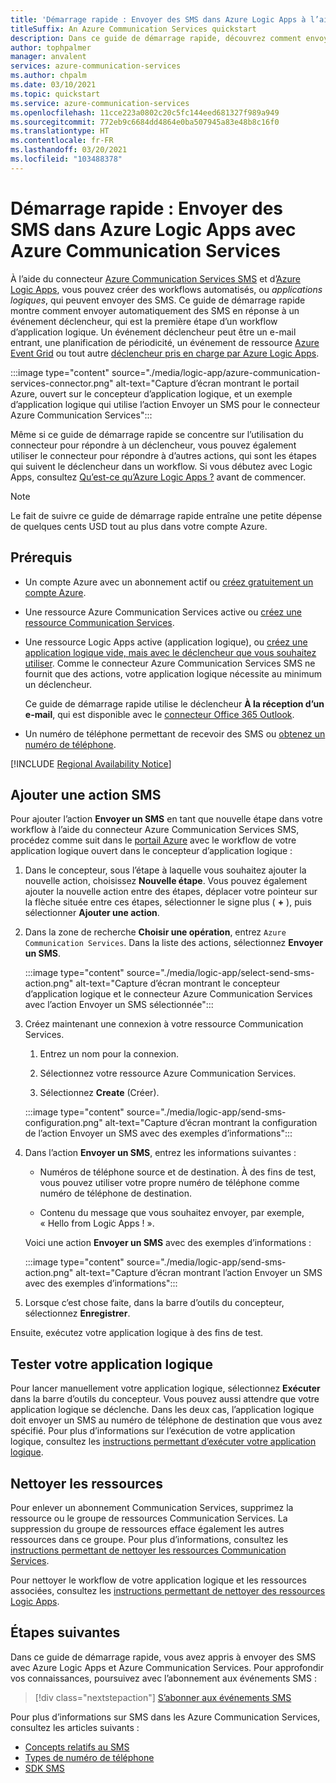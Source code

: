 ```yaml
---
title: 'Démarrage rapide : Envoyer des SMS dans Azure Logic Apps à l’aide d’Azure Communication Services'
titleSuffix: An Azure Communication Services quickstart
description: Dans ce guide de démarrage rapide, découvrez comment envoyer des SMS dans les workflows Azure Logic Apps à l’aide du connecteur Azure Communication Services.
author: tophpalmer
manager: anvalent
services: azure-communication-services
ms.author: chpalm
ms.date: 03/10/2021
ms.topic: quickstart
ms.service: azure-communication-services
ms.openlocfilehash: 11cce223a0802c20c5fc144eed681327f989a949
ms.sourcegitcommit: 772eb9c6684dd4864e0ba507945a83e48b8c16f0
ms.translationtype: HT
ms.contentlocale: fr-FR
ms.lasthandoff: 03/20/2021
ms.locfileid: "103488378"
---
```

# <a name="quickstart-send-sms-messages-in-azure-logic-apps-with-azure-communication-services"></a>Démarrage rapide : Envoyer des SMS dans Azure Logic Apps avec Azure Communication Services

À l’aide du connecteur [Azure Communication Services SMS](../../overview.md) et d’[Azure Logic Apps](../../../logic-apps/logic-apps-overview.md), vous pouvez créer des workflows automatisés, ou *applications logiques*, qui peuvent envoyer des SMS. Ce guide de démarrage rapide montre comment envoyer automatiquement des SMS en réponse à un événement déclencheur, qui est la première étape d’un workflow d’application logique. Un événement déclencheur peut être un e-mail entrant, une planification de périodicité, un événement de ressource [Azure Event Grid](../../../event-grid/overview.md) ou tout autre [déclencheur pris en charge par Azure Logic Apps](/connectors/connector-reference/connector-reference-logicapps-connectors).

:::image type="content" source="./media/logic-app/azure-communication-services-connector.png" alt-text="Capture d’écran montrant le portail Azure, ouvert sur le concepteur d’application logique, et un exemple d’application logique qui utilise l’action Envoyer un SMS pour le connecteur Azure Communication Services":::

Même si ce guide de démarrage rapide se concentre sur l’utilisation du connecteur pour répondre à un déclencheur, vous pouvez également utiliser le connecteur pour répondre à d’autres actions, qui sont les étapes qui suivent le déclencheur dans un workflow. Si vous débutez avec Logic Apps, consultez [Qu’est-ce qu’Azure Logic Apps ?](../../../logic-apps/logic-apps-overview.md) avant de commencer.

> [!NOTE]
> Le fait de suivre ce guide de démarrage rapide entraîne une petite dépense de quelques cents USD tout au plus dans votre compte Azure.

## <a name="prerequisites"></a>Prérequis

- Un compte Azure avec un abonnement actif ou [créez gratuitement un compte Azure](https://azure.microsoft.com/free/?WT.mc_id=A261C142F).

- Une ressource Azure Communication Services active ou [créez une ressource Communication Services](../create-communication-resource.md).

- Une ressource Logic Apps active (application logique), ou [créez une application logique vide, mais avec le déclencheur que vous souhaitez utiliser](../../../logic-apps/quickstart-create-first-logic-app-workflow.md). Comme le connecteur Azure Communication Services SMS ne fournit que des actions, votre application logique nécessite au minimum un déclencheur.

  Ce guide de démarrage rapide utilise le déclencheur **À la réception d’un e-mail**, qui est disponible avec le [connecteur Office 365 Outlook](/connectors/office365/).

- Un numéro de téléphone permettant de recevoir des SMS ou [obtenez un numéro de téléphone](./get-phone-number.md).

[!INCLUDE [Regional Availability Notice](../../includes/regional-availability-include.md)]

## <a name="add-an-sms-action"></a>Ajouter une action SMS

Pour ajouter l’action **Envoyer un SMS** en tant que nouvelle étape dans votre workflow à l’aide du connecteur Azure Communication Services SMS, procédez comme suit dans le [portail Azure](https://portal.azure.com) avec le workflow de votre application logique ouvert dans le concepteur d’application logique :

1. Dans le concepteur, sous l’étape à laquelle vous souhaitez ajouter la nouvelle action, choisissez **Nouvelle étape**. Vous pouvez également ajouter la nouvelle action entre des étapes, déplacer votre pointeur sur la flèche située entre ces étapes, sélectionner le signe plus ( **+** ), puis sélectionner **Ajouter une action**.

1. Dans la zone de recherche **Choisir une opération**, entrez `Azure Communication Services`. Dans la liste des actions, sélectionnez **Envoyer un SMS**.

   :::image type="content" source="./media/logic-app/select-send-sms-action.png" alt-text="Capture d’écran montrant le concepteur d’application logique et le connecteur Azure Communication Services avec l’action Envoyer un SMS sélectionnée":::

1. Créez maintenant une connexion à votre ressource Communication Services.

   1. Entrez un nom pour la connexion.

   1. Sélectionnez votre ressource Azure Communication Services.

   1. Sélectionnez **Create** (Créer).

   :::image type="content" source="./media/logic-app/send-sms-configuration.png" alt-text="Capture d’écran montrant la configuration de l’action Envoyer un SMS avec des exemples d’informations":::

1. Dans l’action **Envoyer un SMS**, entrez les informations suivantes : 

   * Numéros de téléphone source et de destination. À des fins de test, vous pouvez utiliser votre propre numéro de téléphone comme numéro de téléphone de destination.

   * Contenu du message que vous souhaitez envoyer, par exemple, « Hello from Logic Apps ! ».

   Voici une action **Envoyer un SMS** avec des exemples d’informations :

   :::image type="content" source="./media/logic-app/send-sms-action.png" alt-text="Capture d’écran montrant l’action Envoyer un SMS avec des exemples d’informations":::

1. Lorsque c’est chose faite, dans la barre d’outils du concepteur, sélectionnez **Enregistrer**.

Ensuite, exécutez votre application logique à des fins de test.

## <a name="test-your-logic-app"></a>Tester votre application logique

Pour lancer manuellement votre application logique, sélectionnez **Exécuter** dans la barre d’outils du concepteur. Vous pouvez aussi attendre que votre application logique se déclenche. Dans les deux cas, l’application logique doit envoyer un SMS au numéro de téléphone de destination que vous avez spécifié. Pour plus d’informations sur l’exécution de votre application logique, consultez les [instructions permettant d’exécuter votre application logique](../../../logic-apps/quickstart-create-first-logic-app-workflow.md#run-your-logic-app).

## <a name="clean-up-resources"></a>Nettoyer les ressources

Pour enlever un abonnement Communication Services, supprimez la ressource ou le groupe de ressources Communication Services. La suppression du groupe de ressources efface également les autres ressources dans ce groupe. Pour plus d’informations, consultez les [instructions permettant de nettoyer les ressources Communication Services](../create-communication-resource.md#clean-up-resources).

Pour nettoyer le workflow de votre application logique et les ressources associées, consultez les [instructions permettant de nettoyer des ressources Logic Apps](../../../logic-apps/quickstart-create-first-logic-app-workflow.md#clean-up-resources).

## <a name="next-steps"></a>Étapes suivantes

Dans ce guide de démarrage rapide, vous avez appris à envoyer des SMS avec Azure Logic Apps et Azure Communication Services. Pour approfondir vos connaissances, poursuivez avec l’abonnement aux événements SMS :

> [!div class="nextstepaction"]
> [S’abonner aux événements SMS](./handle-sms-events.md)

Pour plus d’informations sur SMS dans les Azure Communication Services, consultez les articles suivants :

- [Concepts relatifs au SMS](../../concepts/telephony-sms/concepts.md)
- [Types de numéro de téléphone](../../concepts/telephony-sms/plan-solution.md)
- [SDK SMS](../../concepts/telephony-sms/sdk-features.md)
